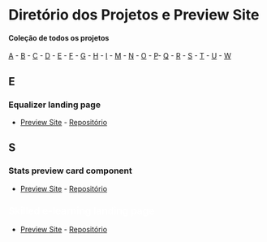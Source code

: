 # Diretório dos Projetos e Preview Site

#### Coleção de todos os projetos

[A](#a) - [B](#b) - [C](#c) - [D](#d) - [E](#e) - [F](#f) - [G](#g) - [H](#h) - [I](#i) - [M](#m) - [N](#n) - [O](#o) - [P](#p)- [Q](#q) - [R](#r) - [S](#s) - [T](#t) - [U](#u) - [W](#w)

## E <a id="e"></a>

### <p>Equalizer landing page</p>

- <a href="https://viniciusshenri96.github.io/equalizer-landing-page/">Preview Site</a> - <a  href="https://github.com/viniciusshenri96/equalizer-landing-page">Repositório</a>

## S <a id="s"></a>

### <span>Stats preview card component</span>

- <a href="https://viniciusshenri96.github.io/stats-preview-card-component/">Preview Site</a> - <a  href="https://github.com/viniciusshenri96/stats-preview-card-component">Repositório</a>

### <span style="color:white; font-weight: 600; font-size: 1.2rem">Skilled e-learning landing page</span>

- <a href="https://viniciusshenri96.github.io/skilled/">Preview Site</a> - <a href="https://github.com/viniciusshenri96/skilled/">Repositório</a>
